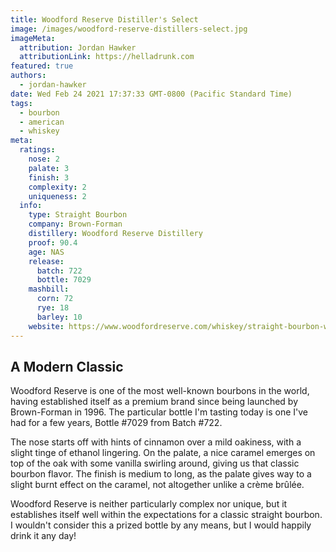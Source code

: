 ```yaml
---
title: Woodford Reserve Distiller's Select
image: /images/woodford-reserve-distillers-select.jpg
imageMeta:
  attribution: Jordan Hawker
  attributionLink: https://helladrunk.com
featured: true
authors:
  - jordan-hawker
date: Wed Feb 24 2021 17:37:33 GMT-0800 (Pacific Standard Time)
tags:
  - bourbon
  - american
  - whiskey
meta:
  ratings:
    nose: 2
    palate: 3
    finish: 3
    complexity: 2 
    uniqueness: 2
  info:
    type: Straight Bourbon
    company: Brown-Forman
    distillery: Woodford Reserve Distillery
    proof: 90.4
    age: NAS
    release:
      batch: 722
      bottle: 7029
    mashbill:
      corn: 72
      rye: 18
      barley: 10
    website: https://www.woodfordreserve.com/whiskey/straight-bourbon-whiskey/
---
```


## A Modern Classic

Woodford Reserve is one of the most well-known bourbons in the world, having established itself as a 
premium brand since being launched by Brown-Forman in 1996. The particular bottle I'm tasting today is 
one I've had for a few years, Bottle #7029 from Batch #722.

The nose starts off with hints of cinnamon over a mild oakiness, with a slight tinge of ethanol 
lingering. On the palate, a nice caramel emerges on top of the oak with some vanilla swirling around, 
giving us that classic bourbon flavor. The finish is medium to long, as the palate gives way to a 
slight burnt effect on the caramel, not altogether unlike a crème brûlée.

Woodford Reserve is neither particularly complex nor unique, but it establishes itself well within the 
expectations for a classic straight bourbon. I wouldn't consider this a prized bottle by any means, but 
I would happily drink it any day!
